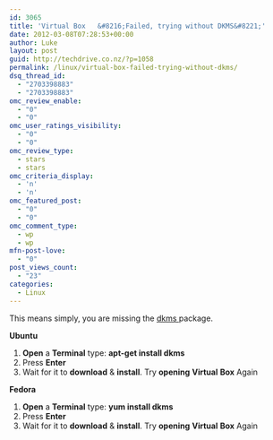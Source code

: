 ```yaml
---
id: 3065
title: 'Virtual Box   &#8216;Failed, trying without DKMS&#8221;'
date: 2012-03-08T07:28:53+00:00
author: Luke
layout: post
guid: http://techdrive.co.nz/?p=1058
permalink: /linux/virtual-box-failed-trying-without-dkms/
dsq_thread_id:
  - "2703398883"
  - "2703398883"
omc_review_enable:
  - "0"
  - "0"
omc_user_ratings_visibility:
  - "0"
  - "0"
omc_review_type:
  - stars
  - stars
omc_criteria_display:
  - 'n'
  - 'n'
omc_featured_post:
  - "0"
  - "0"
omc_comment_type:
  - wp
  - wp
mfn-post-love:
  - "0"
post_views_count:
  - "23"
categories:
  - Linux
---
```

This means simply, you are missing the <a title="Dynamic Kernel Module Support" href="http://en.wikipedia.org/wiki/Dynamic_Kernel_Module_Support" target="_blank">dkms </a>package.

**Ubuntu**

  1. **Open** a **Terminal** type: **apt-get install dkms**
  2. Press **Enter**
  3. Wait for it to **download** & **install**. Try **opening** **Virtual** **Box** Again

**Fedora**

  1. **Open** a **Terminal** type: **yum install dkms**
  2. Press **Enter**
  3. Wait for it to **download** & **install**. Try **opening** **Virtual** **Box** Again

&nbsp;

&nbsp;
